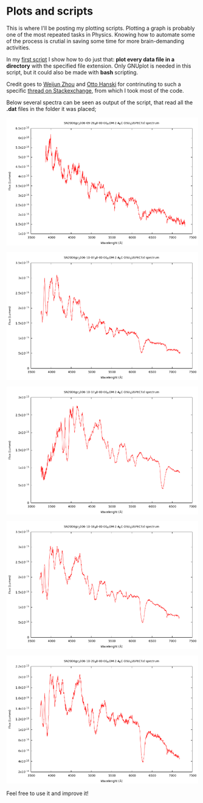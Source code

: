 # Plots and scripts

This is where I'll be posting my plotting scripts. Plotting a graph is probably one of the most repeated tasks in Physics. Knowing how to automate some of the process is crutial in saving some time for more brain-demanding activities.

In my [first script](FolderPlot2.p) I show how to do just that: **plot every data file in a directory** with the specified file extension. Only GNUplot is needed in this script, but it could also be made with **bash** scripting.

Credit goes to [Weijun Zhou](https://unix.stackexchange.com/users/259023/weijun-zhou) and [Otto Hanski](https://unix.stackexchange.com/users/356551/otto-hanski) for contrinuting to such a specific [thread on Stackexchange](https://unix.stackexchange.com/questions/515924/plotting-all-files-from-a-directory-in-gnuplot), from which I took most of the code.

Below several spectra can be seen as output of the script, that read all the **.dat** files in the folder it was placed;

![SN2006gx28-09](SN2006gz_2006-09-28_00-00-00_MDM-2.4_BC-OSU_SUSPECT.d.png "Spectra")

![SN2006gx7-10](SN2006gz_2006-10-07_00-00-00_MDM-2.4_BC-OSU_SUSPECT.d.png "Spectra")

![SN2006gx17-10](SN2006gz_2006-10-17_00-00-00_MDM-2.4_BC-OSU_SUSPECT.d.png "Spectra")

![SN2006gx7-10](SN2006gz_2006-10-18_00-00-00_MDM-2.4_BC-OSU_SUSPECT.d.png "Spectra")

![SN2006gx20-10](SN2006gz_2006-10-20_00-00-00_MDM-2.4_BC-OSU_SUSPECT.d.png "Spectra")


Feel free to use it and improve it!
